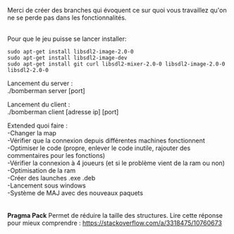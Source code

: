 Merci de créer des branches qui évoquent ce sur quoi vous travaillez qu'on ne se perde pas dans les fonctionnalités.<br><br>

Pour que le jeu puisse se lancer installer:<br>

```sudo apt-get install libsdl2-image-2.0-0```<br>
```sudo apt-get install libsdl2-image-dev```<br>
```sudo apt-get install git curl libsdl2-mixer-2.0-0 libsdl2-image-2.0-0 libsdl2-2.0-0```<br>

Lancement du server :<br>
./bomberman server [port]<br>

Lancement du client :<br>
./bomberman client [adresse ip] [port]<br>

Extended quoi faire :<br>
-Changer la map<br>
-Vérifier que la connexion depuis différentes machines fonctionnent<br>
-Optimiser le code (propre, enlever le code inutile, rajouter des commentaires pour les fonctions)<br>
-Vérifier la connexion à 4 joueurs (et si le problème vient de la ram ou non)<br>
-Optimisation de la ram<br>
-Créer des launches .exe .deb<br>
-Lancement sous windows<br>
-Système de MAJ avec des nouveaux paquets<br>
<br><br>
<strong>Pragma Pack</strong>
Permet de réduire la taille des structures. Lire cette réponse pour mieux comprendre : https://stackoverflow.com/a/3318475/10760673
